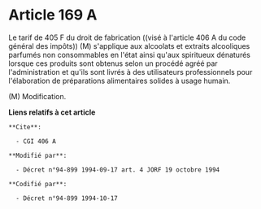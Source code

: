# Article 169 A

Le tarif de 405 F du droit de fabrication ((visé à l'article 406 A du code général des impôts)) (M) s'applique aux alcoolats
et extraits alcooliques parfumés non consommables en l'état ainsi qu'aux spiritueux dénaturés lorsque ces produits sont
obtenus selon un procédé agréé par l'administration et qu'ils sont livrés à des utilisateurs professionnels pour
l'élaboration de préparations alimentaires solides à usage humain.

(M) Modification.

**Liens relatifs à cet article**

	**Cite**:

	  - CGI 406 A

	**Modifié par**:

	  - Décret n°94-899 1994-09-17 art. 4 JORF 19 octobre 1994

	**Codifié par**:

	  - Décret n°94-899 1994-10-17
